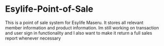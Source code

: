 # Esylife-Point-of-Sale

This is a point of sale system for Esylife Maseru. It stores all relevant member information and product information. Im still working on transaction and user sign in functionality and I also want to make it return a full sales report whenever necessary
